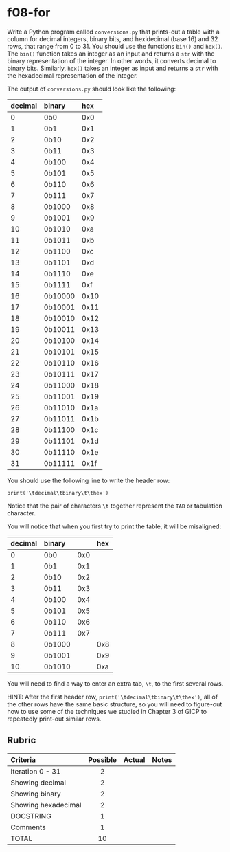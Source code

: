 # f08-for
Write a Python program called `conversions.py` that prints-out a table with a column for decimal integers, binary bits, and hexidecimal (base 16) and 32 rows, that range from 0 to 31.  You should use the functions `bin()` and `hex()`.  The `bin()` function takes an integer as an input and returns a `str` with the binary representation of the integer. In other words, it converts decimal to binary bits.  Similarly, `hex()` takes an integer as input and returns a `str` with the hexadecimal representation of the integer.

The output of `conversions.py` should look like the following:

| decimal |  binary   |   hex  |
|:--------|:----------|:-------|
|    0    |    0b0    |    0x0 |
|    1    |    0b1    |    0x1 |
|    2    |    0b10    |    0x2 |
|    3    |    0b11    |    0x3 |
|    4    |    0b100    |    0x4 |
|    5    |    0b101    |    0x5 |
|    6    |    0b110    |    0x6 |
|    7    |    0b111    |    0x7 |
|    8    |    0b1000    |    0x8 |
|    9    |    0b1001    |    0x9 |
|    10    |    0b1010    |    0xa |
|    11    |    0b1011    |    0xb |
|    12    |    0b1100    |    0xc |
|    13    |    0b1101    |    0xd |
|    14    |    0b1110    |    0xe |
|    15    |    0b1111    |    0xf |
|    16    |    0b10000    |    0x10 |
|    17    |    0b10001    |    0x11 |
|    18    |    0b10010    |    0x12 |
|    19    |    0b10011    |    0x13 |
|    20    |    0b10100    |    0x14 |
|    21    |    0b10101    |    0x15 |
|    22    |    0b10110    |    0x16 |
|    23    |    0b10111    |    0x17 |
|    24    |    0b11000    |    0x18 |
|    25    |    0b11001    |    0x19 |
|    26    |    0b11010    |    0x1a |
|    27    |    0b11011    |    0x1b |
|    28    |    0b11100    |    0x1c |
|    29    |    0b11101    |    0x1d |
|    30    |    0b11110    |    0x1e |
|    31    |    0b11111    |    0x1f |

You should use the following line to write the header row:
```
print('\tdecimal\tbinary\t\thex')
```

Notice that the pair of characters `\t` together represent the `TAB` or tabulation character.

You will notice that when you first try to print the table, it will be misaligned:

| decimal |  binary |  |   hex  |
|:--------|:--------|:-|:------|
|    0    |    0b0  |    0x0 | |
|    1    |    0b1  |    0x1 | |
|    2    |    0b10 |    0x2 | |
|    3    |    0b11 |    0x3 | |
|    4    |    0b100 |   0x4 | |
|    5    |    0b101  |  0x5 | |
|    6    |    0b110  |  0x6 | |
|    7    |    0b111  |  0x7 | |
|    8    |    0b1000    | |   0x8 |
|    9    |    0b1001    | |   0x9 |
|    10    |    0b1010   | |   0xa |

You will need to find a way to enter an extra tab, `\t`, to the first several rows.

HINT: After the first header row, `print('\tdecimal\tbinary\t\thex')`, all of the other rows have the same basic structure, so you will need to figure-out how to use some of the techniques we studied in Chapter 3 of GICP to repeatedly print-out similar rows.

## Rubric

|  Criteria                    | Possible | Actual  | Notes |
|:-----------------------------|:--------:|:-------:|:------|
| Iteration 0 - 31             |     2    |         |    |
| Showing decimal              |     2    |         |    |
| Showing binary               |     2    |         |    |
| Showing hexadecimal          |     2    |         |    |
| DOCSTRING                    |     1    |         |    |
| Comments                     |     1    |         |    |
| TOTAL                        |    10    |         |    |
